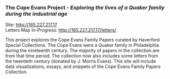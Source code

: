 ### The Cope Evans Project - *Exploring the lives of a Quaker family during the industrial age*
Site: http://165.227.217.17<br>
Letters Map In-Progress: http://165.227.217.17/letters/ 

This project explores the Cope Evans Family Papers curated by Haverford Special Collections. The Cope Evans were a Quaker family in Philadelphia during the nineteenth century. The majority of papers in the collection are from that time period. The collection now also includes some letters from the twentieth century (donated by J. Morris Evans). This site will include data visualizations, essays, and snippets of the Cope Evans Family Papers Collection.
